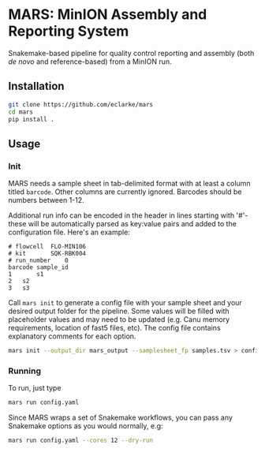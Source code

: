 # MARS: MinION Assembly and Reporting System

Snakemake-based pipeline for quality control reporting and assembly (both _de novo_ and reference-based) from a MinION run.

## Installation

```bash
git clone https://github.com/eclarke/mars
cd mars
pip install .
```

## Usage

### Init

MARS needs a sample sheet in tab-delimited format with at least a column titled `barcode`. Other columns
are currently ignored. Barcodes should be numbers between 1-12.

Additional run info can be encoded in the header in lines starting with '#'- these will be automatically parsed as key:value pairs and added to the configuration file. Here's an example:

```
# flowcell	FLO-MIN106
# kit		SQK-RBK004
# run_number	0
barcode sample_id
1       s1
2	s2
3	s3
```

Call `mars init` to generate a config file with your sample sheet and your desired output folder for the pipeline. Some values will be filled with placeholder values and may need to be updated (e.g. Canu memory requirements, location of fast5 files, etc). The config file contains explanatory comments for each option.

```bash
mars init --output_dir mars_output --samplesheet_fp samples.tsv > config.yaml
```

### Running

To run, just type

```bash
mars run config.yaml
```

Since MARS wraps a set of Snakemake workflows, you can pass any Snakemake options as you would normally, e.g:

```bash
mars run config.yaml --cores 12 --dry-run
```

